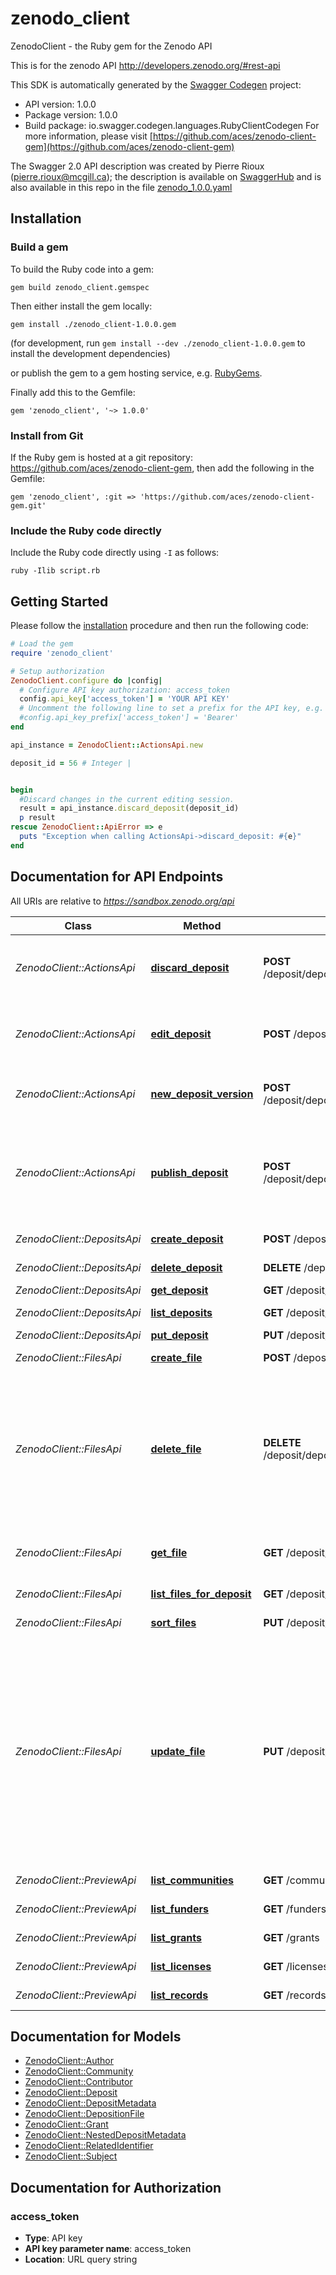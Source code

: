 # zenodo_client

ZenodoClient - the Ruby gem for the Zenodo API

This is for the zenodo API http://developers.zenodo.org/#rest-api

This SDK is automatically generated by the [Swagger Codegen](https://github.com/swagger-api/swagger-codegen) project:

- API version: 1.0.0
- Package version: 1.0.0
- Build package: io.swagger.codegen.languages.RubyClientCodegen
For more information, please visit [https://github.com/aces/zenodo-client-gem](https://github.com/aces/zenodo-client-gem)

The Swagger 2.0 API description was created by Pierre Rioux (pierre.rioux@mcgill.ca); the
description is available on [SwaggerHub](https://app.swaggerhub.com/apis/prioux/Zenodo/1.0.0)
and is also available in this repo in the file [zenodo_1.0.0.yaml](https://github.com/aces/zenodo-client-gem/blob/master/zenodo_1.0.0.yaml)

## Installation

### Build a gem

To build the Ruby code into a gem:

```shell
gem build zenodo_client.gemspec
```

Then either install the gem locally:

```shell
gem install ./zenodo_client-1.0.0.gem
```
(for development, run `gem install --dev ./zenodo_client-1.0.0.gem` to install the development dependencies)

or publish the gem to a gem hosting service, e.g. [RubyGems](https://rubygems.org/).

Finally add this to the Gemfile:

    gem 'zenodo_client', '~> 1.0.0'

### Install from Git

If the Ruby gem is hosted at a git repository: https://github.com/aces/zenodo-client-gem, then add the following in the Gemfile:

    gem 'zenodo_client', :git => 'https://github.com/aces/zenodo-client-gem.git'

### Include the Ruby code directly

Include the Ruby code directly using `-I` as follows:

```shell
ruby -Ilib script.rb
```

## Getting Started

Please follow the [installation](#installation) procedure and then run the following code:
```ruby
# Load the gem
require 'zenodo_client'

# Setup authorization
ZenodoClient.configure do |config|
  # Configure API key authorization: access_token
  config.api_key['access_token'] = 'YOUR API KEY'
  # Uncomment the following line to set a prefix for the API key, e.g. 'Bearer' (defaults to nil)
  #config.api_key_prefix['access_token'] = 'Bearer'
end

api_instance = ZenodoClient::ActionsApi.new

deposit_id = 56 # Integer | 


begin
  #Discard changes in the current editing session.
  result = api_instance.discard_deposit(deposit_id)
  p result
rescue ZenodoClient::ApiError => e
  puts "Exception when calling ActionsApi->discard_deposit: #{e}"
end

```

## Documentation for API Endpoints

All URIs are relative to *https://sandbox.zenodo.org/api*

Class | Method | HTTP request | Description
------------ | ------------- | ------------- | -------------
*ZenodoClient::ActionsApi* | [**discard_deposit**](docs/ActionsApi.md#discard_deposit) | **POST** /deposit/depositions/{depositId}/actions/discard | Discard changes in the current editing session.
*ZenodoClient::ActionsApi* | [**edit_deposit**](docs/ActionsApi.md#edit_deposit) | **POST** /deposit/depositions/{depositId}/actions/edit | Unlock already submitted deposition for editing.
*ZenodoClient::ActionsApi* | [**new_deposit_version**](docs/ActionsApi.md#new_deposit_version) | **POST** /deposit/depositions/{depositId}/actions/newversion | Create a new version of a deposition.
*ZenodoClient::ActionsApi* | [**publish_deposit**](docs/ActionsApi.md#publish_deposit) | **POST** /deposit/depositions/{depositId}/actions/publish | Publish a deposition. Note, once a deposition is published, you can no longer delete it.
*ZenodoClient::DepositsApi* | [**create_deposit**](docs/DepositsApi.md#create_deposit) | **POST** /deposit/depositions | Create a new deposit
*ZenodoClient::DepositsApi* | [**delete_deposit**](docs/DepositsApi.md#delete_deposit) | **DELETE** /deposit/depositions/{depositId} | Delete deposit
*ZenodoClient::DepositsApi* | [**get_deposit**](docs/DepositsApi.md#get_deposit) | **GET** /deposit/depositions/{depositId} | Get deposit
*ZenodoClient::DepositsApi* | [**list_deposits**](docs/DepositsApi.md#list_deposits) | **GET** /deposit/depositions | List of deposits
*ZenodoClient::DepositsApi* | [**put_deposit**](docs/DepositsApi.md#put_deposit) | **PUT** /deposit/depositions/{depositId} | Put deposit
*ZenodoClient::FilesApi* | [**create_file**](docs/FilesApi.md#create_file) | **POST** /deposit/depositions/{depositId}/files | Create a new file
*ZenodoClient::FilesApi* | [**delete_file**](docs/FilesApi.md#delete_file) | **DELETE** /deposit/depositions/{depositId}/files/{fileId} | Delete an existing deposition file resource. Note, only deposition files for unpublished depositions may be deleted.
*ZenodoClient::FilesApi* | [**get_file**](docs/FilesApi.md#get_file) | **GET** /deposit/depositions/{depositId}/files/{fileId} | Retrieve a single deposition file.
*ZenodoClient::FilesApi* | [**list_files_for_deposit**](docs/FilesApi.md#list_files_for_deposit) | **GET** /deposit/depositions/{depositId}/files | List of files for deposit
*ZenodoClient::FilesApi* | [**sort_files**](docs/FilesApi.md#sort_files) | **PUT** /deposit/depositions/{depositId}/files | Sort the files for a deposit
*ZenodoClient::FilesApi* | [**update_file**](docs/FilesApi.md#update_file) | **PUT** /deposit/depositions/{depositId}/files/{fileId} | Update a deposition file resource. Currently the only use is renaming an already uploaded file. If you want to replace the actual file, please delete the file and upload a new file.
*ZenodoClient::PreviewApi* | [**list_communities**](docs/PreviewApi.md#list_communities) | **GET** /communities | List of communities
*ZenodoClient::PreviewApi* | [**list_funders**](docs/PreviewApi.md#list_funders) | **GET** /funders | List of funders
*ZenodoClient::PreviewApi* | [**list_grants**](docs/PreviewApi.md#list_grants) | **GET** /grants | List of grants
*ZenodoClient::PreviewApi* | [**list_licenses**](docs/PreviewApi.md#list_licenses) | **GET** /licenses | List of licenses
*ZenodoClient::PreviewApi* | [**list_records**](docs/PreviewApi.md#list_records) | **GET** /records | List of records


## Documentation for Models

 - [ZenodoClient::Author](docs/Author.md)
 - [ZenodoClient::Community](docs/Community.md)
 - [ZenodoClient::Contributor](docs/Contributor.md)
 - [ZenodoClient::Deposit](docs/Deposit.md)
 - [ZenodoClient::DepositMetadata](docs/DepositMetadata.md)
 - [ZenodoClient::DepositionFile](docs/DepositionFile.md)
 - [ZenodoClient::Grant](docs/Grant.md)
 - [ZenodoClient::NestedDepositMetadata](docs/NestedDepositMetadata.md)
 - [ZenodoClient::RelatedIdentifier](docs/RelatedIdentifier.md)
 - [ZenodoClient::Subject](docs/Subject.md)


## Documentation for Authorization


### access_token

- **Type**: API key
- **API key parameter name**: access_token
- **Location**: URL query string

